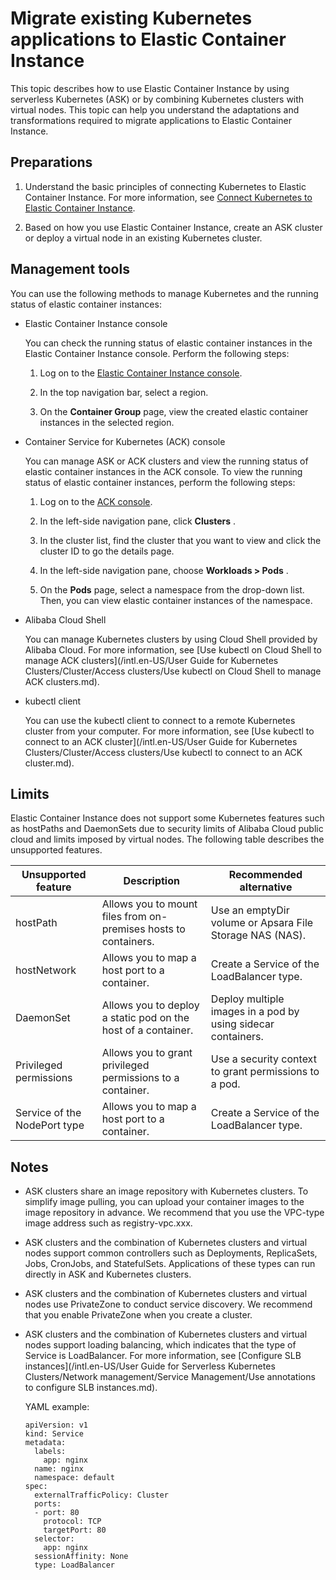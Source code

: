 Migrate existing Kubernetes applications to Elastic Container Instance 
===========================================================================================

This topic describes how to use Elastic Container Instance by using serverless Kubernetes (ASK) or by combining Kubernetes clusters with virtual nodes. This topic can help you understand the adaptations and transformations required to migrate applications to Elastic Container Instance.

Preparations 
---------------------------------

1. Understand the basic principles of connecting Kubernetes to Elastic Container Instance. For more information, see [Connect Kubernetes to Elastic Container Instance]().

   

2. Based on how you use Elastic Container Instance, create an ASK cluster or deploy a virtual node in an existing Kubernetes cluster.

   




Management tools 
-------------------------------------

You can use the following methods to manage Kubernetes and the running status of elastic container instances:

* Elastic Container Instance console

  You can check the running status of elastic container instances in the Elastic Container Instance console. Perform the following steps:
  1. Log on to the [Elastic Container Instance console](https://eci.console.aliyun.com).

     
  
  2. In the top navigation bar, select a region.

     
  
  3. On the **Container Group** page, view the created elastic container instances in the selected region.

     
  

  

* Container Service for Kubernetes (ACK) console

  You can manage ASK or ACK clusters and view the running status of elastic container instances in the ACK console. To view the running status of elastic container instances, perform the following steps:
  1. Log on to the [ACK console](https://cs.console.aliyun.com/).

     
  
  2. In the left-side navigation pane, click **Clusters** .

     
  
  3. In the cluster list, find the cluster that you want to view and click the cluster ID to go the details page.

     
  
  4. In the left-side navigation pane, choose **Workloads \> Pods** .

     
  
  5. On the **Pods** page, select a namespace from the drop-down list. Then, you can view elastic container instances of the namespace.

     
  

  

* Alibaba Cloud Shell

  You can manage Kubernetes clusters by using Cloud Shell provided by Alibaba Cloud. For more information, see [Use kubectl on Cloud Shell to manage ACK clusters](/intl.en-US/User Guide for Kubernetes Clusters/Cluster/Access clusters/Use kubectl on Cloud Shell to manage ACK clusters.md).
  

* kubectl client

  You can use the kubectl client to connect to a remote Kubernetes cluster from your computer. For more information, see [Use kubectl to connect to an ACK cluster](/intl.en-US/User Guide for Kubernetes Clusters/Cluster/Access clusters/Use kubectl to connect to an ACK cluster.md).
  




Limits 
---------------------------

Elastic Container Instance does not support some Kubernetes features such as hostPaths and DaemonSets due to security limits of Alibaba Cloud public cloud and limits imposed by virtual nodes. The following table describes the unsupported features.


|     Unsupported feature      |                           Description                           |                   Recommended alternative                    |
|------------------------------|-----------------------------------------------------------------|--------------------------------------------------------------|
| hostPath                     | Allows you to mount files from on-premises hosts to containers. | Use an emptyDir volume or Apsara File Storage NAS (NAS).     |
| hostNetwork                  | Allows you to map a host port to a container.                   | Create a Service of the LoadBalancer type.                   |
| DaemonSet                    | Allows you to deploy a static pod on the host of a container.   | Deploy multiple images in a pod by using sidecar containers. |
| Privileged permissions       | Allows you to grant privileged permissions to a container.      | Use a security context to grant permissions to a pod.        |
| Service of the NodePort type | Allows you to map a host port to a container.                   | Create a Service of the LoadBalancer type.                   |



Notes 
--------------------------

* ASK clusters share an image repository with Kubernetes clusters. To simplify image pulling, you can upload your container images to the image repository in advance. We recommend that you use the VPC-type image address such as registry-vpc.xxx.

  

* ASK clusters and the combination of Kubernetes clusters and virtual nodes support common controllers such as Deployments, ReplicaSets, Jobs, CronJobs, and StatefulSets. Applications of these types can run directly in ASK and Kubernetes clusters.

  

* ASK clusters and the combination of Kubernetes clusters and virtual nodes use PrivateZone to conduct service discovery. We recommend that you enable PrivateZone when you create a cluster.

  

* ASK clusters and the combination of Kubernetes clusters and virtual nodes support loading balancing, which indicates that the type of Service is LoadBalancer. For more information, see [Configure SLB instances](/intl.en-US/User Guide for Serverless Kubernetes Clusters/Network management/Service Management/Use annotations to configure SLB instances.md).

  YAML example:

      apiVersion: v1
      kind: Service
      metadata:
        labels:
          app: nginx
        name: nginx
        namespace: default
      spec:
        externalTrafficPolicy: Cluster
        ports:
        - port: 80
          protocol: TCP
          targetPort: 80
        selector:
          app: nginx
        sessionAffinity: None
        type: LoadBalancer

  



